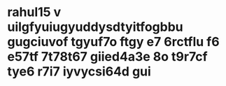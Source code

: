 # rahul15 v uilgfyuiugyuddysdtyitfogbbu gugciuvof tgyuf7o ftgy e7 6rctflu  f6 e57tf 7t78t67 giied4a3e 8o t9r7cf  tye6 r7i7 iyvycsi64d gui
